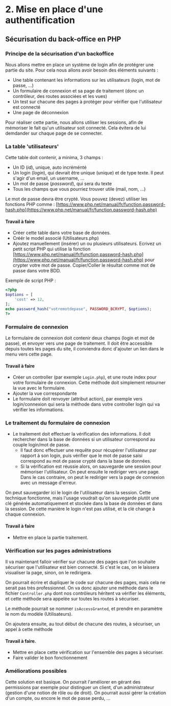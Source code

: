 # 2. Mise en place d'une authentification

## Sécurisation du back-office en PHP

### Principe de la sécurisation d'un backoffice

Nous allons mettre en place un système de login afin de protégrer une partie du site. Pour cela nous allons avoir besoin des éléments suivants :

* Une table contenant les informations sur les utilisateurs (login, mot de passe, ...)
* Un formulaire de connexion et sa page de traitement (donc un contrôleur, des routes associées et les vues)
* Un test sur chacune des pages à protéger pour vérifier que l'utilisateur est connecté
* Une page de déconnexion

Pour réaliser cette partie, nous allons utiliser les sessions, afin de mémoriser le fait qu'un utilisateur soit connecté. Cela évitera de lui demdander sur chaque page de se connecter.

### La table 'utilisateurs'

Cette table doit contenir, a minima, 3 champs :

* Un ID (_id_), unique, auto incréménté
* Un login (_login_), qui devrait être unique (unique) et de type texte. Il peut s'agir d'un email, un username, ...
* Un mot de passe (_password_), qui sera du texte
* Tous les champs que vous pourriez trouver utile (mail, nom, ...)

Le mot de passe devra être crypté. Vous pouvez (devez) utiliser les fonctions PHP comme : [https://www.php.net/manual/fr/function.password-hash.php](https://www.php.net/manual/fr/function.password-hash.php) ​

#### Travail à faire

* Créer cette table dans votre base de données.
* Créér le model associé (Utilisateurs.php)
* Ajoutez manuellement (insérer) un ou plusieurs utilisateurs. Ecrivez un petit script PHP qui utilise la fonction [https://www.php.net/manual/fr/function.password-hash.php](https://www.php.net/manual/fr/function.password-hash.php) pour crypter votre mot de passe. Copier/Coller le résultat comme mot de passe dans votre BDD.

Exemple de script PHP :

```php
<?php
$options = [
    'cost' => 12,
];
echo password_hash("votremotdepase", PASSWORD_BCRYPT, $options);
?>
```

### Formulaire de connexion

Le formulaire de connexion doit contenir deux champs (login et mot de passe), et envoyer vers une page de traitement. Il doit être accessible depuis toutes les pages du site, il conviendra donc d'ajouter un lien dans le menu vers cette page.

#### Travail à faire

* Créer un controller (par exemple `Login.php`), et une route index pour votre formulaire de connexion. Cette méthode doit simplement retourner la vue avec le formulaire.
* Ajouter la vue correspondante
* Le formulaire doit renvoyer (attribut action), par exemple vers login/connexion qui sera la méthode dans votre controller login qui va vérifier les informations.

### Le traitement du formulaire de connexion

* Le traitement doit effectuer la vérification des informations. Il doit rechercher dans la base de données si un utilisateur correspond au couple login/mot de passe.
  * Il faut donc effectuer une requête pour récupérer l'utilisateur par rapport à son login, puis vérifier que le mot de passe saisi correspond au mot de passe crypté dans la base de données.
  * Si la vérification est réussie alors, on sauvegarde une session pour mémoriser l'utilisateur. On peut ensuite le rediriger vers une page. Dans le cas contraire, on peut le rediriger vers la page de connexion avec un message d'erreur.

On peut sauvegarder ici le login de l'utilisateur dans la session. Cette technique fonctionne, mais l'usage voudrait qu'on sauvegarde plutôt une clé générée automatiquement et stockée dans la base de données et dans la session. De cette manière le login n'est pas utilisé, et la clé change à chaque connexion.

#### Travail à faire

* Mettre en place la partie traitement.

### Vérification sur les pages administrations

Il va maintenant falloir vérifier sur chacune des pages que l'on souhaite sécuriser que l'utilisateur est bien connecté. Si c'est le cas, on le laissera visualiser la page, sinon, on le redirigera.

On pourrait écrire et dupliquer le code sur chacune des pages, mais cela ne serait pas très professionnel. On va donc ajouter une méthode dans le fichier `Controller.php` dont nos contrôleurs héritent va vérifier les éléments, et cette méthode sera appelée sur toutes les routes à sécuriser.

Le méthode pourrait se nommer `isAccessGranted`, et prendre en paramètre le nom du modèle (Utilisateurs).

On ajoutera ensuite, au tout début de chacune des routes, à sécuriser, un appel à cette méthode

#### Travail à faire.

* Mettre en place cette vérification sur l'ensemble des pages à sécuriser.
* Faire valider le bon fonctionnement

### Améliorations possibles

Cette solution est basique. On pourrait l'améliorer en gérant des permissions par exemple pour distinguer un client, d'un administrateur (gestion d'une notion de rôle ou de droit). On pourrait aussi gérer la création d'un compte, ou encore le mot de passe perdu, ...
